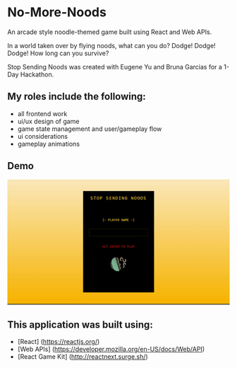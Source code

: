 # No-More-Noods

An arcade style noodle-themed game built using React and Web APIs.

In a world taken over by flying noods, what can you do?
Dodge! Dodge! Dodge!
How long can you survive?

Stop Sending Noods was created with Eugene Yu and Bruna Garcias for a 1-Day Hackathon.

## My roles include the following:
+ all frontend work
+ ui/ux design of game
+ game state management and user/gameplay flow
+ ui considerations
+ gameplay animations

## Demo
<kbd align="center">
  <img src="https://github.com/eugeneyu90/Stop-Sending-Noods/blob/master/Stop-Sending-Noods-Demo.gif">
</kbd>

## This application was built using:
* [React] (https://reactjs.org/)
* [Web APIs] (https://developer.mozilla.org/en-US/docs/Web/API)
* [React Game Kit] (http://reactnext.surge.sh/)

